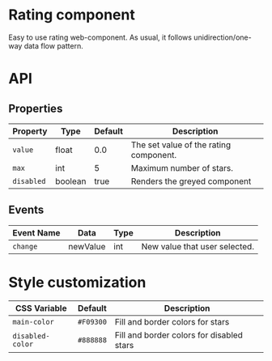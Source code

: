 # Rating component
Easy to use rating web-component. As usual, it follows unidirection/one-way data flow pattern.

# API

## Properties
| Property | Type | Default | Description |
| -------- | ---- | ------- | ----------- |
| `value` | float | 0.0 | The set value of the rating component. |
| `max` | int | 5 | Maximum number of stars. |
| `disabled` | boolean | true | Renders the greyed component |

## Events
| Event Name | Data | Type | Description |
| ---------- | ---- | ---- | ----------- |
| `change` | newValue | int | New value that user selected. |

# Style customization

| CSS Variable | Default | Description |
| ------------ | ------- | ----------- |
| `main-color` | `#F09300` | Fill and border colors for stars |
| `disabled-color` | `#888888` | Fill and border colors for disabled stars |
